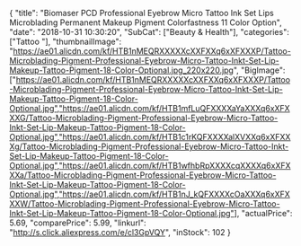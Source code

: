 {
	"title": "Biomaser PCD Professional Eyebrow Micro Tattoo Ink Set Lips Microblading Permanent Makeup Pigment Colorfastness  11 Color Option",
	"date": "2018-10-31 10:30:20",
	"SubCat": ["Beauty & Health"],
	"categories": ["Tattoo "],
	"thumbnailImage": "https://ae01.alicdn.com/kf/HTB1nMEQRXXXXXcXXFXXq6xXFXXXP/Tattoo-Microblading-Pigment-Professional-Eyebrow-Micro-Tattoo-Inkt-Set-Lip-Makeup-Tattoo-Pigment-18-Color-Optional.jpg_220x220.jpg",
	"BigImage": ["https://ae01.alicdn.com/kf/HTB1nMEQRXXXXXcXXFXXq6xXFXXXP/Tattoo-Microblading-Pigment-Professional-Eyebrow-Micro-Tattoo-Inkt-Set-Lip-Makeup-Tattoo-Pigment-18-Color-Optional.jpg","https://ae01.alicdn.com/kf/HTB1mfLuQFXXXXaYaXXXq6xXFXXXG/Tattoo-Microblading-Pigment-Professional-Eyebrow-Micro-Tattoo-Inkt-Set-Lip-Makeup-Tattoo-Pigment-18-Color-Optional.jpg","https://ae01.alicdn.com/kf/HTB1c1rKQFXXXXalXVXXq6xXFXXXg/Tattoo-Microblading-Pigment-Professional-Eyebrow-Micro-Tattoo-Inkt-Set-Lip-Makeup-Tattoo-Pigment-18-Color-Optional.jpg","https://ae01.alicdn.com/kf/HTB1wfhbRpXXXXcqXXXXq6xXFXXXa/Tattoo-Microblading-Pigment-Professional-Eyebrow-Micro-Tattoo-Inkt-Set-Lip-Makeup-Tattoo-Pigment-18-Color-Optional.jpg","https://ae01.alicdn.com/kf/HTB1nJ_kQFXXXXcOaXXXq6xXFXXXW/Tattoo-Microblading-Pigment-Professional-Eyebrow-Micro-Tattoo-Inkt-Set-Lip-Makeup-Tattoo-Pigment-18-Color-Optional.jpg"],
	"actualPrice": 5.69,
	"comparePrice": 5.99,
	"linkurl": "http://s.click.aliexpress.com/e/cl3GpVQY",
	"inStock": 102
}
